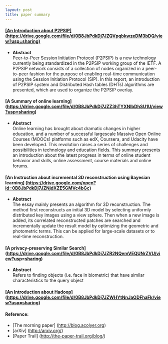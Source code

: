 ```yaml
---
layout: post
title: paper summary
---
```

#### <u>[An Introduction about P2PSIP] (https://drive.google.com/file/d/0B8JbPdkDj7JZQVpqbkwzeDM3bDQ/view?usp=sharing)</u>  
  * **Abstract**  
   Peer-to-Peer Session Initiation Protocol (P2PSIP) is a new technology currently being standardized in the P2PSIP working group of the IETF. A P2PSIP network consists of a collection of nodes organized in a peer-to-peer fashion for the purpose of enabling real-time communication using the Session Initiation Protocol (SIP). In this report, an introduction of P2PSIP system and Distributed Hash tables (DHTs) algorithms are presented, which are used to organize the P2PSIP overlay.

#### [A Summary of online learning] (https://drive.google.com/file/d/0B8JbPdkDj7JZZ3hTYXNlbDhSU1U/view?usp=sharing)
  * **Abstract**  
  Online learning has brought about dramatic changes in higher education, and a number of successful large­scale Massive Open Online Courses (MOOCs) platforms such as edX, Coursera, and Udacity have been developed. This revolution raises a series of challenges and possibilities in technology and education fields. This summary presents an introduction about the latest progress in terms of online student behavior and skills, online assessment, course materials and online forums.

#### [An Instruction about incremental 3D reconstruction using Bayesian learning] (https://drive.google.com/open?id=0B8JbPdkDj7JZNjdXZE5GMVc4bGc)
  * **Abstract**  
   The essay mainly presents an algorithm for 3D reconstruction. The method first reconstructs an initial 3D model by selecting uniformly distributed key images using a view sphere. Then when a new image is added, its correlated reconstructed patches are searched and incrementally update the result model by optimizing the geometric and photometric terms. This can be applied for large-scale datasets or to real-time reconstruction.

#### [A privacy-preserving Similar Search] (https://drive.google.com/file/d/0B8JbPdkDj7JZR2NQemVEQUNrZVU/view?usp=sharing)
  * **Abstract**  
  Refers to finding objects (i.e. face in biometric) that have similar characteristics to the query object

#### [An Introduction about Hadoop] (https://drive.google.com/file/d/0B8JbPdkDj7JZWHYtNnJaODFhaFk/view?usp=sharing)


#### Reference:
  * [The morning paper] (http://blog.acolyer.org)
  * [arXiv] (http://arxiv.org/)
  * [Paper Trail] (http://the-paper-trail.org/blog/)
